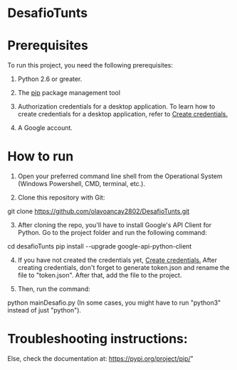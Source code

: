 # DesafioTunts

# Prerequisites

To run this project, you need the following prerequisites:

1. Python 2.6 or greater.

2. The <a href="https://pypi.org/project/pip/">pip</a> package management tool

3. Authorization credentials for a desktop application. To learn how to create credentials for a desktop application, refer to <a href="https://developers.google.com/workspace/guides/create-credentials">Create credentials.</a>

4. A Google account.

# How to run

1. Open your preferred command line shell from the Operational System (Windows Powershell, CMD, terminal, etc.).

2. Clone this repository with Git:

git clone https://github.com/olavoancay2802/DesafioTunts.git

3. After cloning the repo, you'll have to install Google's API Client for Python. Go to the project folder and run the following command:

cd desafioTunts
pip install --upgrade google-api-python-client

4. If you have not created the credentials yet, <a href="https://developers.google.com/workspace/guides/create-credentials">Create credentials.</a> After creating credentials, don't forget to generate token.json and rename the file to "token.json". After that, add the file to the project.

5. Then, run the command:

python mainDesafio.py
(In some cases, you might have to run "python3" instead of just "python").

# Troubleshooting instructions:

Else, check the documentation at: https://pypi.org/project/pip/"
